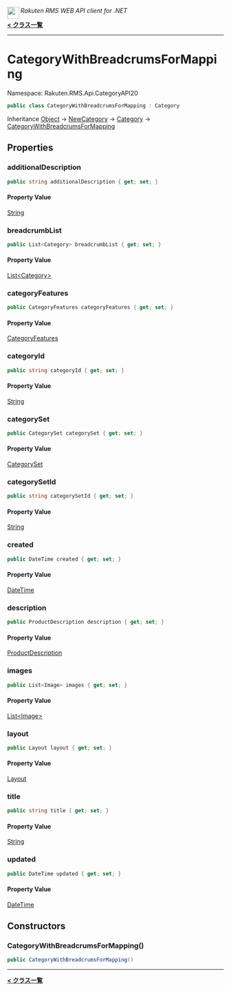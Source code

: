 <img align="left" style="height: 2em;" src="https://webservice.rakuten.co.jp/favicon.ico"><em>Rakuten RMS WEB API client for .NET</em>

[**< クラス一覧**](./)
- - -

# CategoryWithBreadcrumsForMapping

Namespace: Rakuten.RMS.Api.CategoryAPI20

```csharp
public class CategoryWithBreadcrumsForMapping : Category
```

Inheritance [Object](https://docs.microsoft.com/en-us/dotnet/api/system.object) → [NewCategory](./rakuten.rms.api.categoryapi20.newcategory) → [Category](./rakuten.rms.api.categoryapi20.category) → [CategoryWithBreadcrumsForMapping](./rakuten.rms.api.categoryapi20.categorywithbreadcrumsformapping)

## Properties

### <a id="properties-additionaldescription"/>**additionalDescription**

```csharp
public string additionalDescription { get; set; }
```

#### Property Value

[String](https://docs.microsoft.com/en-us/dotnet/api/system.string)<br>

### <a id="properties-breadcrumblist"/>**breadcrumbList**

```csharp
public List<Category> breadcrumbList { get; set; }
```

#### Property Value

[List&lt;Category&gt;](https://docs.microsoft.com/en-us/dotnet/api/system.collections.generic.list-1)<br>

### <a id="properties-categoryfeatures"/>**categoryFeatures**

```csharp
public CategoryFeatures categoryFeatures { get; set; }
```

#### Property Value

[CategoryFeatures](./rakuten.rms.api.categoryapi20.categoryfeatures)<br>

### <a id="properties-categoryid"/>**categoryId**

```csharp
public string categoryId { get; set; }
```

#### Property Value

[String](https://docs.microsoft.com/en-us/dotnet/api/system.string)<br>

### <a id="properties-categoryset"/>**categorySet**

```csharp
public CategorySet categorySet { get; set; }
```

#### Property Value

[CategorySet](./rakuten.rms.api.categoryapi20.categoryset)<br>

### <a id="properties-categorysetid"/>**categorySetId**

```csharp
public string categorySetId { get; set; }
```

#### Property Value

[String](https://docs.microsoft.com/en-us/dotnet/api/system.string)<br>

### <a id="properties-created"/>**created**

```csharp
public DateTime created { get; set; }
```

#### Property Value

[DateTime](https://docs.microsoft.com/en-us/dotnet/api/system.datetime)<br>

### <a id="properties-description"/>**description**

```csharp
public ProductDescription description { get; set; }
```

#### Property Value

[ProductDescription](./rakuten.rms.api.itemapi20.itemcommon.productdescription)<br>

### <a id="properties-images"/>**images**

```csharp
public List<Image> images { get; set; }
```

#### Property Value

[List&lt;Image&gt;](https://docs.microsoft.com/en-us/dotnet/api/system.collections.generic.list-1)<br>

### <a id="properties-layout"/>**layout**

```csharp
public Layout layout { get; set; }
```

#### Property Value

[Layout](./rakuten.rms.api.categoryapi20.layout)<br>

### <a id="properties-title"/>**title**

```csharp
public string title { get; set; }
```

#### Property Value

[String](https://docs.microsoft.com/en-us/dotnet/api/system.string)<br>

### <a id="properties-updated"/>**updated**

```csharp
public DateTime updated { get; set; }
```

#### Property Value

[DateTime](https://docs.microsoft.com/en-us/dotnet/api/system.datetime)<br>

## Constructors

### <a id="constructors-.ctor"/>**CategoryWithBreadcrumsForMapping()**

```csharp
public CategoryWithBreadcrumsForMapping()
```


- - -
[**< クラス一覧**](./)
